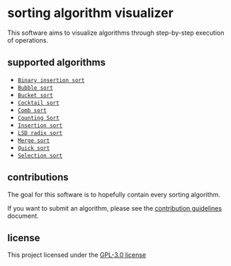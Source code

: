 # sorting algorithm visualizer
This software aims to visualize algorithms through step-by-step execution of operations.

## supported algorithms
- [`Binary insertion sort`](/src/js/algorithms/binaryinsertionsort.js)
- [`Bubble sort`](/src/js/algorithms/binaryinsertionsort.js)
- [`Bucket sort`](/src/js/algorithms/bucketsort.js)
- [`Cocktail sort`](/src/js/algorithms/cocktailsort.js)
- [`Comb sort`](/src/js/algorithms/combsort.js)
- [`Counting Sort`](/src/js/algorithms/countingsort.js)
- [`Insertion sort`](/src/js/algorithms/insertionsort.js)
- [`LSD radix sort`](/src/js/algorithms/LSDradixsort.js)
- [`Merge sort`](/src/js/algorithms/mergesort.js)
- [`Quick sort`](/src/js/algorithms/quicksort.js)
- [`Selection sort`](/src/js/algorithms/selectionsort.js)

## contributions
The goal for this software is to hopefully contain every sorting algorithm.

If you want to submit an algorithm, please see the [contribution guidelines](./CONTRIBUTIONS.md) document.

## license
This project licensed under the [GPL-3.0 license](../LICENSE.md)